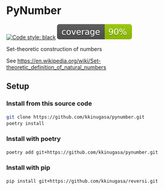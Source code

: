 # PyNumber

[![Code style: black](https://img.shields.io/badge/code%20style-black-000000.svg)](https://github.com/psf/black)
![coverage badge](./docs/figs/coverage.svg)

Set-theoretic construction of numbers

See <https://en.wikipedia.org/wiki/Set-theoretic_definition_of_natural_numbers>

## Setup

### Install from this source code

```sh
git clone https://github.com/kkinugasa/pynumber.git
poetry install
```

### Install with poetry

```sh
poetry add git+https://github.com/kkinugasa/pynumber.git
```

### Install with pip

```sh
pip install git+https://github.com/kkinugasa/reversi.git
```
